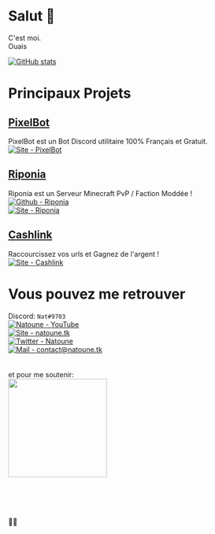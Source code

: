 # Salut 👋
C'est moi.<br>
Ouais

[![GitHub stats](https://github-readme-stats.vercel.app/api?username=natoune&theme=tokyonight)](https://github-readme-stats.vercel.app/api?username=natoune)

# Principaux Projets
## [PixelBot](https://pixelbot.tk/)<br>
PixelBot est un Bot Discord utilitaire 100% Français et Gratuit.<br>
[![Site - PixelBot](https://img.shields.io/static/v1?label=Site&message=pixelbot.tk&color=orange)](https://pixelbot.tk)<br>
## [Riponia](https://riponia.tk/)<br>
Riponia est un Serveur Minecraft PvP / Faction Moddée !<br>
[![Github - Riponia](https://img.shields.io/static/v1?label=Github&message=Riponia&color=blue&logo=github)](https://github.com/Riponia)<br>
[![Site - Riponia](https://img.shields.io/static/v1?label=Site&message=riponia.tk&color=orange)](https://riponia.tk)<br>
## [Cashlink](https://cashlink.ml/)<br>
Raccourcissez vos urls et Gagnez de l'argent !<br>
[![Site - Cashlink](https://img.shields.io/static/v1?label=Site&message=cashlink.ml&color=orange)](https://cashlink.ml)<br>

# Vous pouvez me retrouver
Discord: `Nat#9703`<br>
[![Natoune - YouTube](https://img.shields.io/static/v1?label=Natoune&message=YouTube&color=red&logo=youtube)](https://www.youtube.com/channel/UCmiUA3YW05-F1rWzhDZMu_w)<br>
[![Site - natoune.tk](https://img.shields.io/static/v1?label=Site&message=natoune.tk&color=orange&logo=CodersRank)](https://natoune.tk/)<br>
[![Twitter - Natoune](https://img.shields.io/static/v1?label=Natoune&message=Twitter&color=blue&logo=twitter)](https://tiwtter.com/Nat0une/)<br>
[![Mail - contact@natoune.tk](https://img.shields.io/static/v1?label=Contact%20mail&message=contact@natoune.tk&color=lightgreen&logo=gmail)](mailto:contact@natoune.tk)<br><br><br>
et pour me soutenir:<br>
<a href="https://buymeacoffee.com/Natoune"><img src="https://cdn.buymeacoffee.com/buttons/v2/default-black.png" width=200></a>

<!--
**Natoune/Natoune** is a ✨ _special_ ✨ repository because its `README.md` (this file) appears on your GitHub profile.

Here are some ideas to get you started:

- 🔭 I’m currently working on ...
- 🌱 I’m currently learning ...
- 👯 I’m looking to collaborate on ...
- 🤔 I’m looking for help with ...
- 💬 Ask me about ...
- 📫 How to reach me: ...
- 😄 Pronouns: ...
- ⚡ Fun fact: ...
-->
<br/>
<br/>
<br/>
<br/>
🏳️‍🌈
